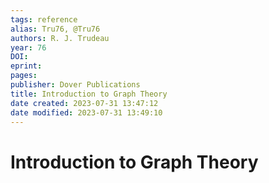 ```yaml
---
tags: reference
alias: Tru76, @Tru76
authors: R. J. Trudeau
year: 76
DOI: 
eprint: 
pages: 
publisher: Dover Publications
title: Introduction to Graph Theory
date created: 2023-07-31 13:47:12
date modified: 2023-07-31 13:49:10
---
```


# Introduction to Graph Theory